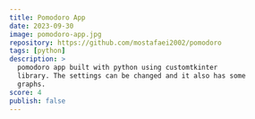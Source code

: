 ```yaml
---
title: Pomodoro App
date: 2023-09-30
image: pomodoro-app.jpg
repository: https://github.com/mostafaei2002/pomodoro
tags: [python]
description: >
  pomodoro app built with python using customtkinter
  library. The settings can be changed and it also has some
  graphs.
score: 4
publish: false
---
```

